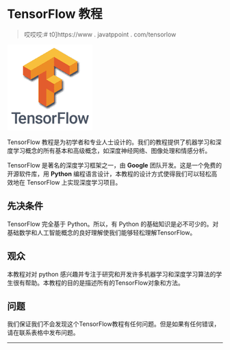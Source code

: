 # TensorFlow 教程

> 哎哎哎:# t0]https://www . javatppoint . com/tensorlow

![TensorFlow Tutorial](img/96a6b989da1487b178447ebea7fb6da5.png)

TensorFlow 教程是为初学者和专业人士设计的。我们的教程提供了机器学习和深度学习概念的所有基本和高级概念，如深度神经网络、图像处理和情感分析。

TensorFlow 是著名的深度学习框架之一，由 **Google** 团队开发。这是一个免费的开源软件库，用 **Python** 编程语言设计，本教程的设计方式使得我们可以轻松高效地在 TensorFlow 上实现深度学习项目。

## 先决条件

TensorFlow 完全基于 Python。所以，有 Python 的基础知识是必不可少的。对基础数学和人工智能概念的良好理解使我们能够轻松理解TensorFlow。

## 观众

本教程对对 python 感兴趣并专注于研究和开发许多机器学习和深度学习算法的学生很有帮助。本教程的目的是描述所有的TensorFlow对象和方法。

## 问题

我们保证我们不会发现这个TensorFlow教程有任何问题。但是如果有任何错误，请在联系表格中发布问题。

* * *